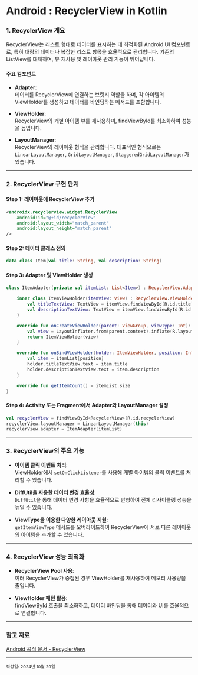 # Android : RecyclerView in Kotlin

### 1. RecyclerView 개요

RecyclerView는 리스트 형태로 데이터를 표시하는 데 최적화된 Android UI 컴포넌트로, 특히 대량의 데이터나 복잡한 리스트 항목을 효율적으로 관리합니다. 기존의 ListView를 대체하며, 뷰 재사용 및 레이아웃 관리 기능이 뛰어납니다.

#### 주요 컴포넌트

- **Adapter**:  
  데이터를 RecyclerView에 연결하는 브릿지 역할을 하며, 각 아이템의 ViewHolder를 생성하고 데이터를 바인딩하는 메서드를 포함합니다.

- **ViewHolder**:  
  RecyclerView의 개별 아이템 뷰를 재사용하며, findViewById를 최소화하여 성능을 높입니다.

- **LayoutManager**:  
  RecyclerView의 레이아웃 형식을 관리합니다. 대표적인 형식으로는 `LinearLayoutManager`, `GridLayoutManager`, `StaggeredGridLayoutManager`가 있습니다.

---

### 2. RecyclerView 구현 단계

#### Step 1: 레이아웃에 RecyclerView 추가

```xml
<androidx.recyclerview.widget.RecyclerView
    android:id="@+id/recyclerView"
    android:layout_width="match_parent"
    android:layout_height="match_parent"
/>
```

#### Step 2: 데이터 클래스 정의

```kotlin
data class Item(val title: String, val description: String)
```

#### Step 3: Adapter 및 ViewHolder 생성

```kotlin
class ItemAdapter(private val itemList: List<Item>) : RecyclerView.Adapter<ItemAdapter.ItemViewHolder>() {

    inner class ItemViewHolder(itemView: View) : RecyclerView.ViewHolder(itemView) {
        val titleTextView: TextView = itemView.findViewById(R.id.title)
        val descriptionTextView: TextView = itemView.findViewById(R.id.description)
    }

    override fun onCreateViewHolder(parent: ViewGroup, viewType: Int): ItemViewHolder {
        val view = LayoutInflater.from(parent.context).inflate(R.layout.item_layout, parent, false)
        return ItemViewHolder(view)
    }

    override fun onBindViewHolder(holder: ItemViewHolder, position: Int) {
        val item = itemList[position]
        holder.titleTextView.text = item.title
        holder.descriptionTextView.text = item.description
    }

    override fun getItemCount() = itemList.size
}
```

#### Step 4: Activity 또는 Fragment에서 Adapter와 LayoutManager 설정

```kotlin
val recyclerView = findViewById<RecyclerView>(R.id.recyclerView)
recyclerView.layoutManager = LinearLayoutManager(this)
recyclerView.adapter = ItemAdapter(itemList)
```

---

### 3. RecyclerView의 주요 기능

- **아이템 클릭 이벤트 처리**:  
  ViewHolder에서 `setOnClickListener`를 사용해 개별 아이템의 클릭 이벤트를 처리할 수 있습니다.

- **DiffUtil을 사용한 데이터 변경 효율성**:  
  `DiffUtil`을 통해 데이터 변경 사항을 효율적으로 반영하여 전체 리사이클링 성능을 높일 수 있습니다.

- **ViewType을 이용한 다양한 레이아웃 지원**:  
  `getItemViewType` 메서드를 오버라이드하여 RecyclerView에 서로 다른 레이아웃의 아이템을 추가할 수 있습니다.

---

### 4. RecyclerView 성능 최적화

- **RecyclerView Pool 사용**:  
  여러 RecyclerView가 중첩된 경우 ViewHolder를 재사용하여 메모리 사용량을 줄입니다.

- **ViewHolder 패턴 활용**:  
  findViewById 호출을 최소화하고, 데이터 바인딩을 통해 데이터와 UI를 효율적으로 연결합니다.

---

### 참고 자료

[Android 공식 문서 - RecyclerView](https://developer.android.com/guide/topics/ui/layout/recyclerview?hl=ko)

---
<sub>작성일: 2024년 10월 29일</sub>